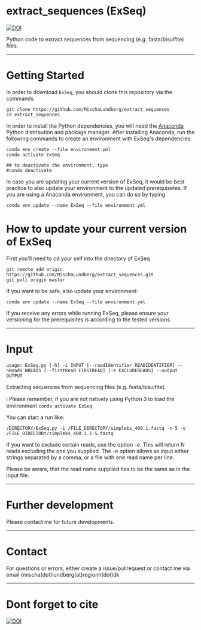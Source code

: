 # extract_sequences (ExSeq)
[![DOI](https://zenodo.org/badge/577435502.svg)](https://zenodo.org/badge/latestdoi/577435502)

Python code to extract sequences from sequencing (e.g. fasta/bisulfite) files.

---

# Getting Started
In order to download `ExSeq`, you should clone this repository via the commands
```  
git clone https://github.com/MischaLundberg/extract_sequences
cd extract_sequences
```

In order to install the Python dependencies, you will need the [Anaconda](https://store.continuum.io/cshop/anaconda/) Python distribution and package manager. After installing Anaconda, run the following commands to create an environment with ExSeq's dependencies:

```
conda env create --file environment.yml
conda activate ExSeq

## to deactivate the environment, type
#conda deactivate
```

In case you are updating your current version of ExSeq, it would be best practice to also update your environment to the updated prerequisetes.
If you are using a Anaconda environment, you can do so by typing
```
conda env update --name ExSeq --file environment.yml
```

# How to update your current version of ExSeq

First you'll need to cd your self into the directory of ExSeq
```
git remote add origin https://github.com/MischaLundberg/extract_sequences.git
git pull origin master
```

If you want to be safe, also update your environment:
```
conda env update --name ExSeq --file environment.yml
```

If you receive any errors while running ExSeq, please ensure your versioning for the prerequisites is according to the tested versions.

---

# Input

```
usage: ExSeq.py [-h] -i INPUT [--raadIdentifier READIDENTIFIER] --nReads NREADS [--firstRead FIRSTREAD] [-e EXCLUDEREADS] --output OUTPUT
```

Extracting sequences from sequencing files (e.g. fasta/bisulfite).

:information_source: Please remember, if you are not natively using Python 3 to load the environment ```conda activate ExSeq```

You can start a run like: 
```
/DIRECTORY/ExSeq.py -i /FILE_DIRECTORY/simplebs_480.1.fastq -n 5 -o /FILE_DIRECTORY/simplebs_480.1.1-5.fastq 
```

If you want to exclude certain reads, use the option -e. This will return N reads excluding the one you supplied. 
The -e option allows as input either strings separated by a comma, or a file with one read name per line.

Please be aware, that the read name supplied has to be the same as in the input file.

---

# Further development

Please contact me for future developments.

---

# Contact

For questions or errors, either create a issue/pullrequest or contact me via email (mischa(dot)lundberg(at)regionh(dot)dk

---

# Dont forget to cite 

[![DOI](https://zenodo.org/badge/577435502.svg)](https://zenodo.org/badge/latestdoi/577435502)

